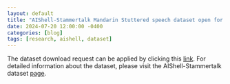 ```yaml
---
layout: default
title: "AIShell-Stammertalk Mandarin Stuttered speech dataset open for request download"
date: 2024-07-20 12:00:00 -0400
categories: [blog]
tags: [research, aishell, dataset]
---
```


The dataset download request can be applied by clicking this [link](https://opendata.aishelltech.com/stammertalk). For detailed information about the dataset, please visit the AIShell-Stammertalk dataset [page](https://aishelltech.com/aishell_6a).
